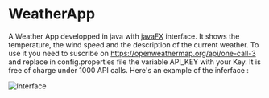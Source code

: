 # WeatherApp
A Weather App developped in java with  [javaFX](https://openjfx.io/) interface. It shows the temperature, the wind speed and the description of the current weather. To use it you need to suscribe on https://openweathermap.org/api/one-call-3 and replace in config.properties file the variable API_KEY with your Key. It is free of charge under 1000 API calls. 
Here's an example of the inferface :

![Interface](https://image.noelshack.com/fichiers/2023/23/3/1686142946-screenshot-from-2023-06-07-15-02-19.png)
